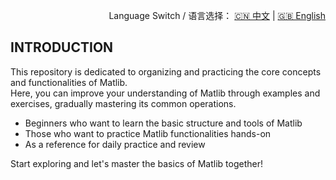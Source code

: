 <p align="right">
  Language Switch / 语言选择：
  <a href="./README.zh-CN.md">🇨🇳 中文</a> | <a href="./README.md">🇬🇧 English</a>
</p>

**INTRODUCTION**
---
This repository is dedicated to organizing and practicing the core concepts and functionalities of Matlib.  
Here, you can improve your understanding of Matlib through examples and exercises, gradually mastering its common operations.

- Beginners who want to learn the basic structure and tools of Matlib
- Those who want to practice Matlib functionalities hands-on
- As a reference for daily practice and review

Start exploring and let's master the basics of Matlib together!
